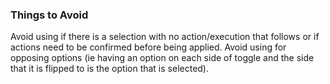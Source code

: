 ### Things to Avoid

Avoid using if there is a selection with no action/execution that follows or if actions need to be confirmed before being applied.
Avoid using for opposing options (ie having an option on each side of toggle and the side that it is flipped to is the option that is selected).
